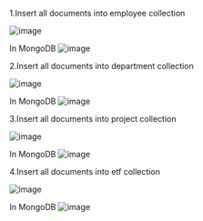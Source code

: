 1.Insert all documents into employee collection

![image](https://github.com/user-attachments/assets/78f75e0e-cb60-4eda-9947-0cebfe91cfd3)

In MongoDB
![image](https://github.com/user-attachments/assets/e388dbc1-d54f-4e3c-8d80-b2b52c254bdd)


2.Insert all documents into department collection

![image](https://github.com/user-attachments/assets/575840ba-3938-4598-b523-426f19038b15)

In MongoDB
![image](https://github.com/user-attachments/assets/083c6f44-ede1-4d8b-9567-1f49d8afd5f0)


3.Insert all documents into project collection

![image](https://github.com/user-attachments/assets/bee2e37d-8f0e-4c72-9af9-5dd7937663e5)

In MongoDB
![image](https://github.com/user-attachments/assets/179a1689-7a13-4099-a4e3-2ec089a8358a)

4.Insert all documents into etf collection

![image](https://github.com/user-attachments/assets/f4346475-3952-4ca8-beff-9c85823c53b9)

In MongoDB
![image](https://github.com/user-attachments/assets/a971fe28-0d7f-4cc9-a933-db12fb9367fe)


